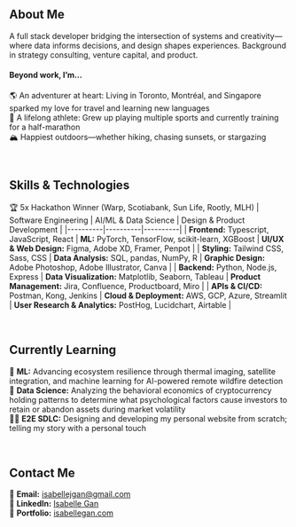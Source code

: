 ## About Me
A full stack developer bridging the intersection of systems and creativity—where data informs decisions, and design shapes experiences. Background in strategy consulting, venture capital, and product.

#### Beyond work, I’m…
🌎 An adventurer at heart: Living in Toronto, Montréal, and Singapore sparked my love for travel and learning new languages  
🙌 A lifelong athlete: Grew up playing multiple sports and currently training for a half-marathon  
🏔️ Happiest outdoors—whether hiking, chasing sunsets, or stargazing  

<br>

## Skills & Technologies
🏆 5x Hackathon Winner (Warp, Scotiabank, Sun Life, Rootly, MLH)
| Software Engineering | AI/ML & Data Science | Design & Product Development |
|----------|----------|----------|
| **Frontend:** Typescript, JavaScript, React | **ML:** PyTorch, TensorFlow, scikit-learn, XGBoost | **UI/UX & Web Design:** Figma, Adobe XD, Framer, Penpot | 
| **Styling:** Tailwind CSS, Sass, CSS | **Data Analysis:** SQL, pandas, NumPy, R | **Graphic Design:** Adobe Photoshop, Adobe Illustrator, Canva |
| **Backend:** Python, Node.js, Express | **Data Visualization:** Matplotlib, Seaborn, Tableau | **Product Management:** Jira, Confluence, Productboard, Miro |
| **APIs & CI/CD:** Postman, Kong, Jenkins | **Cloud & Deployment:** AWS, GCP, Azure, Streamlit | **User Research & Analytics:** PostHog, Lucidchart, Airtable |

<br>

## Currently Learning
🌲 **ML:** Advancing ecosystem resilience through thermal imaging, satellite integration, and machine learning for AI-powered remote wildfire detection  
💸 **Data Science:** Analyzing the behavioral economics of cryptocurrency holding patterns to determine what psychological factors cause investors to retain or abandon assets during market volatility  
👩‍💻 **E2E SDLC:** Designing and developing my personal website from scratch; telling my story with a personal touch

<br>

## Contact Me
📧 **Email:** [isabellejgan@gmail.com](mailto:isabellejgan@gmail.com)  
💼 **LinkedIn:** [Isabelle Gan](https://www.linkedin.com/in/isabellegan)  
📁 **Portfolio:** [isabellegan.com](#)

<!--
**isabellegan/isabellegan** is a ✨ _special_ ✨ repository because its `README.md` (this file) appears on your GitHub profile.

Here are some ideas to get you started:

- 🔭 I’m currently working on ...
- 🌱 I’m currently learning ...
- 👯 I’m looking to collaborate on ...
- 🤔 I’m looking for help with ...
- 💬 Ask me about ...
- 📫 How to reach me: ...
- 😄 Pronouns: ...
- ⚡ Fun fact: ...
-->
